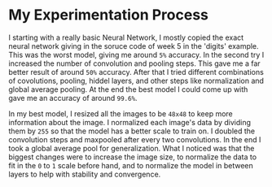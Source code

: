 # My Experimentation Process

I starting with a really basic Neural Network, I mostly copied the exact neural network giving in the soruce code of week 5 in the 'digits' example. This was the worst model, giving me around `5%` accuracy. In the second try I increased the number of convolution and pooling steps. This gave me a far better result of around `50%` accuracy. After that I tried different combinations of covolutions, pooling, hiddel layers, and other steps like normalization and global average pooling. At the end the best model I could come up with gave me an accuracy of around `99.6%`.

In my best model, I resized all the images to be `48x48` to keep more information about the image. I normalized each image's data by dividing them by `255` so that the model has a better scale to train on. I doubled the convolution steps and maxpooled after every two convolutions. In the end I took a global average pool for generalization. What I noticed was that the biggest changes were to increase the image size, to normalize the data to fit in the `0` to `1` scale before hand, and to normalize the model in between layers to help with stability and convergence.
